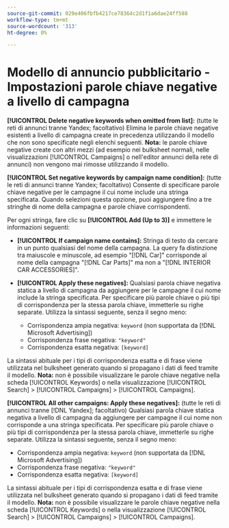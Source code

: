 ```yaml
---
source-git-commit: 029e406fbfb4217ce78364c2d1f1a6dae24ff588
workflow-type: tm+mt
source-wordcount: '313'
ht-degree: 0%

---
```

# Modello di annuncio pubblicitario - Impostazioni parole chiave negative a livello di campagna

**[!UICONTROL Delete negative keywords when omitted from list]:** (tutte le reti di annunci tranne Yandex; facoltativo) Elimina le parole chiave negative esistenti a livello di campagna create in precedenza utilizzando il modello che non sono specificate negli elenchi seguenti. **Nota:** le parole chiave negative create con altri mezzi (ad esempio nei bulksheet normali, nelle visualizzazioni [!UICONTROL Campaigns] o nell&#39;editor annunci della rete di annunci) non vengono mai rimosse utilizzando il modello.

**[!UICONTROL Set negative keywords by campaign name condition]:** (tutte le reti di annunci tranne Yandex; facoltativo) Consente di specificare parole chiave negative per le campagne il cui nome include una stringa specificata. Quando selezioni questa opzione, puoi aggiungere fino a tre stringhe di nome della campagna e parole chiave corrispondenti.

Per ogni stringa, fare clic su **[!UICONTROL Add (Up to 3)]** e immettere le informazioni seguenti:

* **[!UICONTROL If campaign name contains]:** Stringa di testo da cercare in un punto qualsiasi del nome della campagna. La query fa distinzione tra maiuscole e minuscole, ad esempio &quot;[!DNL Car]&quot; corrisponde al nome della campagna &quot;[!DNL Car Parts]&quot; ma non a &quot;[!DNL INTERIOR CAR ACCESSORIES]&quot;.

* **[!UICONTROL Apply these negatives]:** Qualsiasi parola chiave negativa statica a livello di campagna da aggiungere per le campagne il cui nome include la stringa specificata. Per specificare più parole chiave o più tipi di corrispondenza per la stessa parola chiave, immetterle su righe separate. Utilizza la sintassi seguente, senza il segno meno:

   * Corrispondenza ampia negativa: `keyword` (non supportata da [!DNL Microsoft Advertising])
   * Corrispondenza frase negativa: `"keyword"`
   * Corrispondenza esatta negativa: `[keyword]`

La sintassi abituale per i tipi di corrispondenza esatta e di frase viene utilizzata nel bulksheet generato quando si propagano i dati di feed tramite il modello. **Nota:** non è possibile visualizzare le parole chiave negative nella scheda [!UICONTROL Keywords] o nella visualizzazione [!UICONTROL Search] > [!UICONTROL Campaigns] > [!UICONTROL Campaigns].

**[!UICONTROL All other campaigns: Apply these negatives]:** (tutte le reti di annunci tranne [!DNL Yandex]; facoltativo) Qualsiasi parola chiave statica negativa a livello di campagna da aggiungere per campagne il cui nome non corrisponde a una stringa specificata. Per specificare più parole chiave o più tipi di corrispondenza per la stessa parola chiave, immetterle su righe separate. Utilizza la sintassi seguente, senza il segno meno:

* Corrispondenza ampia negativa: `keyword` (non supportata da [!DNL Microsoft Advertising])
* Corrispondenza frase negativa: `"keyword"`
* Corrispondenza esatta negativa: `[keyword]`

La sintassi abituale per i tipi di corrispondenza esatta e di frase viene utilizzata nel bulksheet generato quando si propagano i dati di feed tramite il modello. **Nota:** non è possibile visualizzare le parole chiave negative nella scheda [!UICONTROL Keywords] o nella visualizzazione [!UICONTROL Search] > [!UICONTROL Campaigns] > [!UICONTROL Campaigns].
